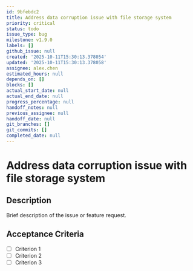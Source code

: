 ```yaml
---
id: 9bfebdc2
title: Address data corruption issue with file storage system
priority: critical
status: todo
issue_type: bug
milestone: v1.9.0
labels: []
github_issue: null
created: '2025-10-11T15:30:13.378054'
updated: '2025-10-11T15:30:13.378058'
assignee: alex.chen
estimated_hours: null
depends_on: []
blocks: []
actual_start_date: null
actual_end_date: null
progress_percentage: null
handoff_notes: null
previous_assignee: null
handoff_date: null
git_branches: []
git_commits: []
completed_date: null
---
```


# Address data corruption issue with file storage system

## Description

Brief description of the issue or feature request.

## Acceptance Criteria

- [ ] Criterion 1
- [ ] Criterion 2
- [ ] Criterion 3